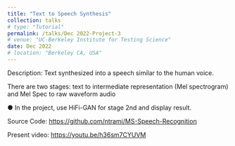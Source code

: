 ```yaml
---
title: "Text to Speech Synthesis"
collection: talks
# type: "Tutorial"
permalink: /talks/Dec 2022-Project-3
# venue: "UC-Berkeley Institute for Testing Science"
date: Dec 2022
# location: "Berkeley CA, USA"
---
```


<!-- [More information here](http://exampleurl.com) -->

Description: Text synthesized into a speech similar to the human voice. 

There are two stages: text to intermediate representation (Mel spectrogram) and Mel Spec to raw waveform audio

●	In the project, use HiFi-GAN for stage 2nd and display result.

Source Code: https://github.com/ntrami/MS-Speech-Recognition

Present video: https://youtu.be/h36sm7CYUVM

